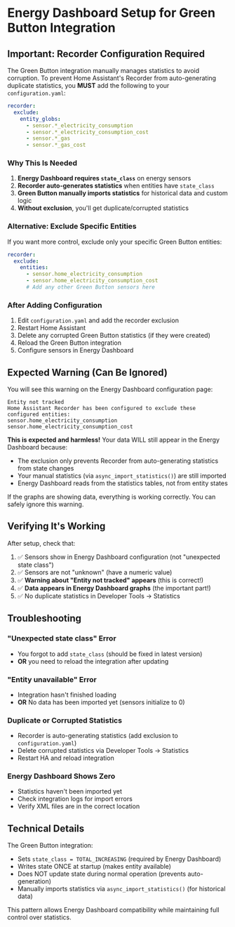 # Energy Dashboard Setup for Green Button Integration

## Important: Recorder Configuration Required

The Green Button integration manually manages statistics to avoid corruption. To prevent Home Assistant's Recorder from auto-generating duplicate statistics, you **MUST** add the following to your `configuration.yaml`:

```yaml
recorder:
  exclude:
    entity_globs:
      - sensor.*_electricity_consumption
      - sensor.*_electricity_consumption_cost
      - sensor.*_gas
      - sensor.*_gas_cost
```

### Why This Is Needed

1. **Energy Dashboard requires `state_class`** on energy sensors
2. **Recorder auto-generates statistics** when entities have `state_class`
3. **Green Button manually imports statistics** for historical data and custom logic
4. **Without exclusion**, you'll get duplicate/corrupted statistics

### Alternative: Exclude Specific Entities

If you want more control, exclude only your specific Green Button entities:

```yaml
recorder:
  exclude:
    entities:
      - sensor.home_electricity_consumption
      - sensor.home_electricity_consumption_cost
      # Add any other Green Button sensors here
```

### After Adding Configuration

1. Edit `configuration.yaml` and add the recorder exclusion
2. Restart Home Assistant
3. Delete any corrupted Green Button statistics (if they were created)
4. Reload the Green Button integration
5. Configure sensors in Energy Dashboard

## Expected Warning (Can Be Ignored)

You will see this warning on the Energy Dashboard configuration page:

```
Entity not tracked
Home Assistant Recorder has been configured to exclude these configured entities:
sensor.home_electricity_consumption
sensor.home_electricity_consumption_cost
```

**This is expected and harmless!** Your data WILL still appear in the Energy Dashboard because:
- The exclusion only prevents Recorder from auto-generating statistics from state changes
- Your manual statistics (via `async_import_statistics()`) are still imported
- Energy Dashboard reads from the statistics tables, not from entity states

If the graphs are showing data, everything is working correctly. You can safely ignore this warning.

## Verifying It's Working

After setup, check that:
1. ✅ Sensors show in Energy Dashboard configuration (not "unexpected state class")
2. ✅ Sensors are not "unknown" (have a numeric value)
3. ✅ **Warning about "Entity not tracked" appears** (this is correct!)
4. ✅ **Data appears in Energy Dashboard graphs** (the important part!)
5. ✅ No duplicate statistics in Developer Tools → Statistics

## Troubleshooting

### "Unexpected state class" Error

- You forgot to add `state_class` (should be fixed in latest version)
- **OR** you need to reload the integration after updating

### "Entity unavailable" Error

- Integration hasn't finished loading
- **OR** No data has been imported yet (sensors initialize to 0)

### Duplicate or Corrupted Statistics

- Recorder is auto-generating statistics (add exclusion to `configuration.yaml`)
- Delete corrupted statistics via Developer Tools → Statistics
- Restart HA and reload integration

### Energy Dashboard Shows Zero

- Statistics haven't been imported yet
- Check integration logs for import errors
- Verify XML files are in the correct location

## Technical Details

The Green Button integration:
- Sets `state_class = TOTAL_INCREASING` (required by Energy Dashboard)
- Writes state ONCE at startup (makes entity available)
- Does NOT update state during normal operation (prevents auto-generation)
- Manually imports statistics via `async_import_statistics()` (for historical data)

This pattern allows Energy Dashboard compatibility while maintaining full control over statistics.
